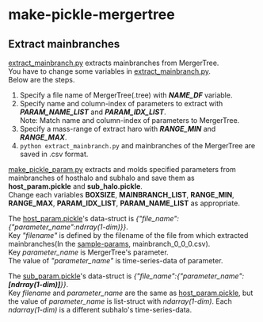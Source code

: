# make-pickle-mergertree

## Extract mainbranches
[extract_mainbranch.py](extract_mainbranch.py) extracts mainbranches from MergerTree.  
You have to change some variables in [extract_mainbranch.py](extract_mainbranch.py).  
Below are the steps.
1. Specify a file name of MergerTree(.tree) with ***NAME_DF*** variable.
2. Specify name and column-index of parameters to extract with ***PARAM_NAME_LIST*** and ***PARAM_IDX_LIST***.<br>
Note: Match name and column-index of parameters to MergerTree.
3. Specify a mass-range of extract haro with ***RANGE_MIN*** and ***RANGE_MAX***.
4. `python extract_mainbranch.py` and mainbranches of the MergerTree are saved in .csv format.

[make_pickle_param.py](/make-pickle-mergertree/make_pickle_param.py) extracts and molds specified parameters from mainbranches of hosthalo and subhalo and save them as **host_param.pickle** and **sub_halo.pickle**.  
Change each variables **BOXSIZE**, **MAINBRANCH_LIST**, **RANGE_MIN**, **RANGE_MAX**, **PARAM_IDX_LIST**, **PARAM_NAME_LIST** as appropriate.

The [host_param.pickle](/make-pickle-mergertree/sample-params/host_param.pickle)'s data-struct is *{"file_name":{"parameter_name":ndrray(1-dim)}}*.  
Key *"filename"* is defined by the filename of the file from which extracted mainbranches(In the [sample-params](/make-pickle-mergertree/sample-params), mainbranch_0_0_0.csv).  
Key *parameter_name* is MergerTree's parameter.  
The value of *"parameter_name"* is time-series-data of parameter.

The [sub_param.pickle](/make-pickle-mergertree/sample-params/sub_param.pickle)'s data-struct is *{"file_name":{"parameter_name":**[ndrray(1-dim)]**}}*.  
Key *filename* and *parameter_name* are the same as [host_param.pickle](/make-pickle-mergertree/sample-params/host_param.pickle), but the value of *parameter_name* is list-struct with *ndarray(1-dim)*. Each *ndarray(1-dim)* is a different subhalo's time-series-data.
